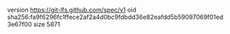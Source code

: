 version https://git-lfs.github.com/spec/v1
oid sha256:fa9f6296fc1ffece2af2a4d0bc9fdbdd36e82eafdd5b59097069f01ed3e67f00
size 5871
